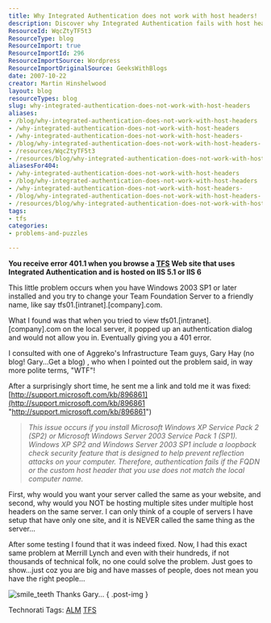 ```yaml
---
title: Why Integrated Authentication does not work with host headers!
description: Discover why Integrated Authentication fails with host headers in TFS and learn how to resolve the 401.1 error for smoother access. Get insights now!
ResourceId: WqcZtyTF5t3
ResourceType: blog
ResourceImport: true
ResourceImportId: 296
ResourceImportSource: Wordpress
ResourceImportOriginalSource: GeeksWithBlogs
date: 2007-10-22
creator: Martin Hinshelwood
layout: blog
resourceTypes: blog
slug: why-integrated-authentication-does-not-work-with-host-headers
aliases:
- /blog/why-integrated-authentication-does-not-work-with-host-headers
- /why-integrated-authentication-does-not-work-with-host-headers
- /why-integrated-authentication-does-not-work-with-host-headers-
- /blog/why-integrated-authentication-does-not-work-with-host-headers-
- /resources/WqcZtyTF5t3
- /resources/blog/why-integrated-authentication-does-not-work-with-host-headers
aliasesFor404:
- /why-integrated-authentication-does-not-work-with-host-headers
- /blog/why-integrated-authentication-does-not-work-with-host-headers
- /why-integrated-authentication-does-not-work-with-host-headers-
- /blog/why-integrated-authentication-does-not-work-with-host-headers-
- /resources/blog/why-integrated-authentication-does-not-work-with-host-headers
tags:
- tfs
categories:
- problems-and-puzzles

---
```

**You receive error 401.1 when you browse a [TFS](http://msdn2.microsoft.com/en-us/teamsystem/aa718934.aspx "Team Foundation Server") Web site that uses Integrated Authentication and is hosted on IIS 5.1 or IIS 6**

This little problem occurs when you have Windows 2003 SP1 or later installed and you try to change your Team Foundation Server to a friendly name, like say tfs01.\[intranet\].\[company\].com.

What I found was that when you tried to view tfs01.\[intranet\].\[company\].com on the local server, it popped up an authentication dialog and would not allow you in. Eventually giving you a 401 error.

I consulted with one of Aggreko's Infrastructure Team guys, Gary Hay (no blog! Gary...Get a blog) , who when I pointed out the problem said, in way more polite terms, "WTF"!

After a surprisingly short time, he sent me a link and told me it was fixed: [http://support.microsoft.com/kb/896861](http://support.microsoft.com/kb/896861 "http://support.microsoft.com/kb/896861")

> _This issue occurs if you install Microsoft Windows XP Service Pack 2 (SP2) or Microsoft Windows Server 2003 Service Pack 1 (SP1). Windows XP SP2 and Windows Server 2003 SP1 include a loopback check security feature that is designed to help prevent reflection attacks on your computer. Therefore, authentication fails if the FQDN or the custom host header that you use does not match the local computer name._

First, why would you want your server called the same as your website, and second, why would you NOT be hosting multiple sites under multiple host headers on the same server. I can only think of a couple of servers I have setup that have only one site, and it is NEVER called the same thing as the server...

After some testing I found that it was indeed fixed. Now, I had this exact same problem at Merrill Lynch and even with their hundreds, if not thousands of technical folk, no one could solve the problem. Just goes to show...just coz you are big and have masses of people, does not mean you have the right people...

![smile_teeth](images/smile_teeth-1-1.gif) Thanks Gary...
{ .post-img }

Technorati Tags: [ALM](http://technorati.com/tags/ALM) [TFS](http://technorati.com/tags/TFS)
